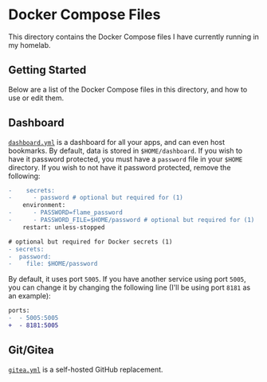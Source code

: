 # Docker Compose Files

This directory contains the Docker Compose files I have currently running in my homelab.

## Getting Started

Below are a list of the Docker Compose files in this directory, and how to use or edit them.

## Dashboard
[`dashboard.yml`](dashboard.yml) is a dashboard for all your apps, and can even host bookmarks. By default, data is stored in `$HOME/dashboard`. If you wish to have it password protected, you must have a `password` file in your `$HOME` directory. If you wish to not have it password protected, remove the following:
```diff
-    secrets:
-      - password # optional but required for (1)
    environment:
-      - PASSWORD=flame_password
-      - PASSWORD_FILE=$HOME/password # optional but required for (1)
    restart: unless-stopped

# optional but required for Docker secrets (1)
- secrets:
-  password:
-    file: $HOME/password

```
By default, it uses port `5005`. If you have another service using port `5005`, you can change it by changing the following line (I'll be using port `8181` as an example):
```diff
ports:
-  - 5005:5005
+  - 8181:5005
```

## Git/Gitea
[`gitea.yml`](gitea.yml) is a self-hosted GitHub replacement.
